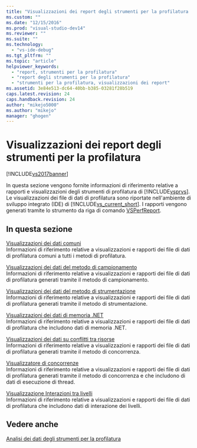 ```yaml
---
title: "Visualizzazioni dei report degli strumenti per la profilatura | Microsoft Docs"
ms.custom: ""
ms.date: "12/15/2016"
ms.prod: "visual-studio-dev14"
ms.reviewer: ""
ms.suite: ""
ms.technology: 
  - "vs-ide-debug"
ms.tgt_pltfrm: ""
ms.topic: "article"
helpviewer_keywords: 
  - "report, strumenti per la profilatura"
  - "report degli strumenti per la profilatura"
  - "strumenti per la profilatura, visualizzazioni dei report"
ms.assetid: 3e84e513-dc64-40bb-b385-03281f28b519
caps.latest.revision: 24
caps.handback.revision: 24
author: "mikejo5000"
ms.author: "mikejo"
manager: "ghogen"
---
```

# Visualizzazioni dei report degli strumenti per la profilatura
[!INCLUDE[vs2017banner](../code-quality/includes/vs2017banner.md)]

In questa sezione vengono fornite informazioni di riferimento relative a rapporti e visualizzazioni degli strumenti di profilatura di [!INCLUDE[vsprvs](../code-quality/includes/vsprvs_md.md)].  Le visualizzazioni dei file di dati di profilatura sono riportate nell'ambiente di sviluppo integrato \(IDE\) di [!INCLUDE[vs_current_short](../code-quality/includes/vs_current_short_md.md)].  I rapporti vengono generati tramite lo strumento da riga di comando [VSPerfReport](../profiling/vsperfreport.md).  
  
## In questa sezione  
 [Visualizzazioni dei dati comuni](../profiling/common-data-views.md)  
 Informazioni di riferimento relative a visualizzazioni e rapporti dei file di dati di profilatura comuni a tutti i metodi di profilatura.  
  
 [Visualizzazioni dei dati del metodo di campionamento](../profiling/profiler-sampling-method-data-views.md)  
 Informazioni di riferimento relative a visualizzazioni e rapporti dei file di dati di profilatura generati tramite il metodo di campionamento.  
  
 [Visualizzazioni dei dati del metodo di strumentazione](../profiling/instrumentation-method-data-views.md)  
 Informazioni di riferimento relative a visualizzazioni e rapporti dei file di dati di profilatura generati tramite il metodo di strumentazione.  
  
 [Visualizzazioni dei dati di memoria .NET](../profiling/dotnet-memory-data-views.md)  
 Informazioni di riferimento relative a visualizzazioni e rapporti dei file di dati di profilatura che includono dati di memoria .NET.  
  
 [Visualizzazioni dei dati su conflitti tra risorse](../profiling/resource-contention-data-views.md)  
 Informazioni di riferimento relative a visualizzazioni e rapporti dei file di dati di profilatura generati tramite il metodo di concorrenza.  
  
 [Visualizzatore di concorrenze](../profiling/concurrency-visualizer.md)  
 Informazioni di riferimento relative a visualizzazioni e rapporti dei file di dati di profilatura generati tramite il metodo di concorrenza e che includono di dati di esecuzione di thread.  
  
 [Visualizzazione Interazioni tra livelli](../profiling/tier-interactions-view.md)  
 Informazioni di riferimento relative a visualizzazioni e rapporti dei file di dati di profilatura che includono dati di interazione dei livelli.  
  
## Vedere anche  
 [Analisi dei dati degli strumenti per la profilatura](../profiling/analyzing-performance-tools-data.md)
